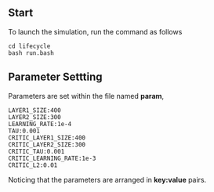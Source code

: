 ## Start

To launch the simulation, run the command as follows

```
cd lifecycle
bash run.bash
```

## Parameter Settting
Parameters are set within the file named **param**, 

```
LAYER1_SIZE:400
LAYER2_SIZE:300
LEARNING_RATE:1e-4
TAU:0.001
CRITIC_LAYER1_SIZE:400
CRITIC_LAYER2_SIZE:300
CRITIC_TAU:0.001
CRITIC_LEARNING_RATE:1e-3
CRITIC_L2:0.01
```

Noticing that the parameters are arranged in **key:value** pairs.
